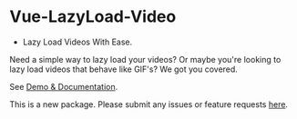 # Vue-LazyLoad-Video

- Lazy Load Videos With Ease.

Need a simple way to lazy load your videos? Or maybe you're looking to lazy load videos that behave like GIF's? We got you covered.

See [Demo & Documentation](https://adrienhobbs.github.io/vue-lazyload-video/).

This is a new package. Please submit any issues or feature requests [here](https://github.com/adrienhobbs/vue-lazyload-video/issues).
